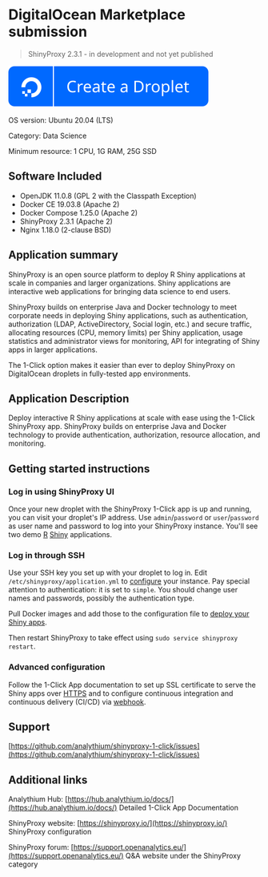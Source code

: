 # DigitalOcean Marketplace submission

> ShinyProxy 2.3.1 - in development and not yet published

[![DO button](https://raw.githubusercontent.com/analythium/shinyproxy-1-click/master/digitalocean/images/do-btn-blue.svg)](https://marketplace.digitalocean.com/apps/shinyproxy)

OS version: Ubuntu 20.04 (LTS)

Category: Data Science

Minimum resource: 1 CPU, 1G RAM, 25G SSD

## Software Included

- OpenJDK 11.0.8 (GPL 2 with the Classpath Exception)
- Docker CE 19.03.8 (Apache 2)
- Docker Compose 1.25.0 (Apache 2)
- ShinyProxy 2.3.1 (Apache 2)
- Nginx 1.18.0 (2-clause BSD)

## Application summary

ShinyProxy is an open source platform to deploy R Shiny applications at scale in companies and
larger organizations. Shiny applications are interactive web applications for bringing data
science to end users.

ShinyProxy builds on enterprise Java and Docker technology to meet corporate needs in deploying
Shiny applications, such as authentication, authorization (LDAP, ActiveDirectory,
Social login, etc.) and secure traffic, allocating resources (CPU, memory limits) per
Shiny application, usage statistics and administrator views for monitoring,
API for integrating of Shiny apps in larger applications.

The 1-Click option makes it easier than ever to deploy ShinyProxy on DigitalOcean droplets
in fully-tested app environments.

## Application Description

Deploy interactive R Shiny applications at scale with ease using the 1-Click ShinyProxy app.
ShinyProxy builds on enterprise Java and Docker technology to provide authentication,
authorization, resource allocation, and monitoring.

## Getting started instructions

### Log in using ShinyProxy UI

Once your new droplet with the ShinyProxy 1-Click app is up and running, you can visit your
droplet's IP address. Use `admin`/`password` or `user`/`password` as user name and password
to log into your ShinyProxy instance. You'll see two demo
[R](https://www.r-project.org/) [Shiny](https://shiny.rstudio.com/) applications.

### Log in through SSH

Use your SSH key you set up with your droplet to log in. Edit `/etc/shinyproxy/application.yml`
to [configure](https://shinyproxy.io/configuration/) your instance. Pay special attention
to authentication: it is set to `simple`. You should change user names and passwords,
possibly the authentication type.

Pull Docker images and add those to the configuration file to
[deploy your Shiny apps](https://shinyproxy.io/deploying-apps/).

Then restart ShinyProxy to take effect using `sudo service shinyproxy restart`.

### Advanced configuration

Follow the 1-Click App documentation
to set up SSL certificate to serve the Shiny apps over
[HTTPS](https://github.com/analythium/shinyproxy-1-click/blob/master/digitalocean/secure.md)
and to configure continuous integration and continuous delivery (CI/CD)
via [webhook](https://github.com/analythium/shinyproxy-1-click/blob/master/digitalocean/webhook.md).

## Support

[https://github.com/analythium/shinyproxy-1-click/issues](https://github.com/analythium/shinyproxy-1-click/issues)

## Additional links

Analythium Hub: [https://hub.analythium.io/docs/](https://hub.analythium.io/docs/) Detailed 1-Click App Documentation

ShinyProxy website: [https://shinyproxy.io/](https://shinyproxy.io/) ShinyProxy configuration

ShinyProxy forum: [https://support.openanalytics.eu/](https://support.openanalytics.eu/) Q&A website under the ShinyProxy category
